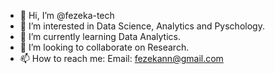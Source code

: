 - 👋 Hi, I’m @fezeka-tech
- 👀 I’m interested in Data Science, Analytics and Pyschology.
- 🌱 I’m currently learning Data Analytics.
- 💞️ I’m looking to collaborate on Research.
- 📫 How to reach me: Email: fezekann@gmail.com

<!---
fezeka-tech/fezeka-tech is a ✨ special ✨ repository because its `README.md` (this file) appears on your GitHub profile.
You can click the Preview link to take a look at your changes.
--->
